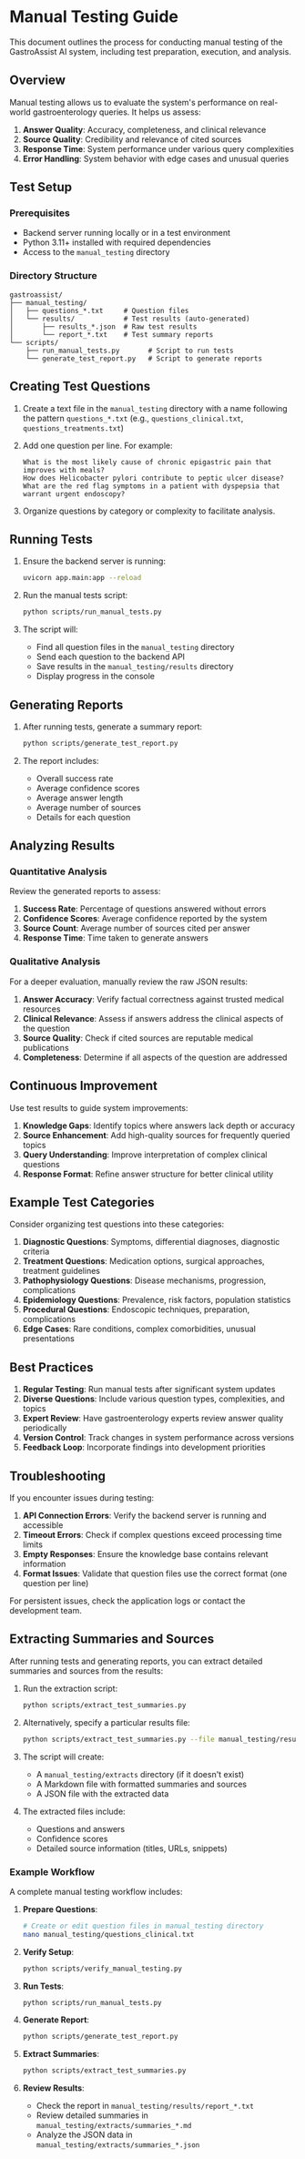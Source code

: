 # Manual Testing Guide

This document outlines the process for conducting manual testing of the GastroAssist AI system, including test preparation, execution, and analysis.

## Overview

Manual testing allows us to evaluate the system's performance on real-world gastroenterology queries. It helps us assess:

1. **Answer Quality**: Accuracy, completeness, and clinical relevance
2. **Source Quality**: Credibility and relevance of cited sources
3. **Response Time**: System performance under various query complexities
4. **Error Handling**: System behavior with edge cases and unusual queries

## Test Setup

### Prerequisites

- Backend server running locally or in a test environment
- Python 3.11+ installed with required dependencies
- Access to the `manual_testing` directory

### Directory Structure

```
gastroassist/
├── manual_testing/
│   ├── questions_*.txt     # Question files
│   └── results/            # Test results (auto-generated)
│       ├── results_*.json  # Raw test results
│       └── report_*.txt    # Test summary reports
└── scripts/
    ├── run_manual_tests.py       # Script to run tests
    └── generate_test_report.py   # Script to generate reports
```

## Creating Test Questions

1. Create a text file in the `manual_testing` directory with a name following the pattern `questions_*.txt` (e.g., `questions_clinical.txt`, `questions_treatments.txt`)

2. Add one question per line. For example:
   ```
   What is the most likely cause of chronic epigastric pain that improves with meals?
   How does Helicobacter pylori contribute to peptic ulcer disease?
   What are the red flag symptoms in a patient with dyspepsia that warrant urgent endoscopy?
   ```

3. Organize questions by category or complexity to facilitate analysis.

## Running Tests

1. Ensure the backend server is running:
   ```bash
   uvicorn app.main:app --reload
   ```

2. Run the manual tests script:
   ```bash
   python scripts/run_manual_tests.py
   ```

3. The script will:
   - Find all question files in the `manual_testing` directory
   - Send each question to the backend API
   - Save results in the `manual_testing/results` directory
   - Display progress in the console

## Generating Reports

1. After running tests, generate a summary report:
   ```bash
   python scripts/generate_test_report.py
   ```

2. The report includes:
   - Overall success rate
   - Average confidence scores
   - Average answer length
   - Average number of sources
   - Details for each question

## Analyzing Results

### Quantitative Analysis

Review the generated reports to assess:

1. **Success Rate**: Percentage of questions answered without errors
2. **Confidence Scores**: Average confidence reported by the system
3. **Source Count**: Average number of sources cited per answer
4. **Response Time**: Time taken to generate answers

### Qualitative Analysis

For a deeper evaluation, manually review the raw JSON results:

1. **Answer Accuracy**: Verify factual correctness against trusted medical resources
2. **Clinical Relevance**: Assess if answers address the clinical aspects of the question
3. **Source Quality**: Check if cited sources are reputable medical publications
4. **Completeness**: Determine if all aspects of the question are addressed

## Continuous Improvement

Use test results to guide system improvements:

1. **Knowledge Gaps**: Identify topics where answers lack depth or accuracy
2. **Source Enhancement**: Add high-quality sources for frequently queried topics
3. **Query Understanding**: Improve interpretation of complex clinical questions
4. **Response Format**: Refine answer structure for better clinical utility

## Example Test Categories

Consider organizing test questions into these categories:

1. **Diagnostic Questions**: Symptoms, differential diagnoses, diagnostic criteria
2. **Treatment Questions**: Medication options, surgical approaches, treatment guidelines
3. **Pathophysiology Questions**: Disease mechanisms, progression, complications
4. **Epidemiology Questions**: Prevalence, risk factors, population statistics
5. **Procedural Questions**: Endoscopic techniques, preparation, complications
6. **Edge Cases**: Rare conditions, complex comorbidities, unusual presentations

## Best Practices

1. **Regular Testing**: Run manual tests after significant system updates
2. **Diverse Questions**: Include various question types, complexities, and topics
3. **Expert Review**: Have gastroenterology experts review answer quality periodically
4. **Version Control**: Track changes in system performance across versions
5. **Feedback Loop**: Incorporate findings into development priorities

## Troubleshooting

If you encounter issues during testing:

1. **API Connection Errors**: Verify the backend server is running and accessible
2. **Timeout Errors**: Check if complex questions exceed processing time limits
3. **Empty Responses**: Ensure the knowledge base contains relevant information
4. **Format Issues**: Validate that question files use the correct format (one question per line)

For persistent issues, check the application logs or contact the development team.

## Extracting Summaries and Sources

After running tests and generating reports, you can extract detailed summaries and sources from the results:

1. Run the extraction script:
   ```bash
   python scripts/extract_test_summaries.py
   ```

2. Alternatively, specify a particular results file:
   ```bash
   python scripts/extract_test_summaries.py --file manual_testing/results/results_questions_clinical_20250507_124012.json
   ```

3. The script will create:
   - A `manual_testing/extracts` directory (if it doesn't exist)
   - A Markdown file with formatted summaries and sources
   - A JSON file with the extracted data

4. The extracted files include:
   - Questions and answers
   - Confidence scores
   - Detailed source information (titles, URLs, snippets)

### Example Workflow

A complete manual testing workflow includes:

1. **Prepare Questions**:
   ```bash
   # Create or edit question files in manual_testing directory
   nano manual_testing/questions_clinical.txt
   ```

2. **Verify Setup**:
   ```bash
   python scripts/verify_manual_testing.py
   ```

3. **Run Tests**:
   ```bash
   python scripts/run_manual_tests.py
   ```

4. **Generate Report**:
   ```bash
   python scripts/generate_test_report.py
   ```

5. **Extract Summaries**:
   ```bash
   python scripts/extract_test_summaries.py
   ```

6. **Review Results**:
   - Check the report in `manual_testing/results/report_*.txt`
   - Review detailed summaries in `manual_testing/extracts/summaries_*.md`
   - Analyze the JSON data in `manual_testing/extracts/summaries_*.json`
